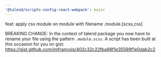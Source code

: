 ```yaml
---
'@talend/scripts-config-react-webpack': major
---
```


feat: apply css module on module with filename .module.[scss,css]

BREAKING CHANGE: In the context of talend package you now have to rename your file using the pattern `.module.scss`. A script has been built at this occasion for you on gist: https://gist.github.com/jmfrancois/402c32c22fba98f1e35599f1e0dab2c2